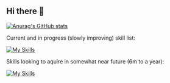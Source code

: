 ## Hi there 👋

[![Anurag's GitHub stats](https://github-readme-stats.vercel.app/api?username=d-simeonov)](https://github.com/anuraghazra/github-readme-stats)

Current and in progress (slowly improving) skill list:

[![My Skills](https://skillicons.dev/icons?i=php,laravel,phpstorm,vscode,git,github,redis,gitlab,mysql)](https://skillicons.dev)

Skills looking to aquire in somewhat near future (6m to a year):

[![My Skills](https://skillicons.dev/icons?i=js,html,css,tailwind,vue,react,go,swift)](https://skillicons.dev)

<!--
**d-simeonov/d-simeonov** is a ✨ _special_ ✨ repository because its `README.md` (this file) appears on your GitHub profile.

Here are some ideas to get you started:

- 🔭 I’m currently working on ...
- 🌱 I’m currently learning ...
- 👯 I’m looking to collaborate on ...
- 🤔 I’m looking for help with ...
- 💬 Ask me about ...
- 📫 How to reach me: ...
- 😄 Pronouns: ...
- ⚡ Fun fact: ...
-->
